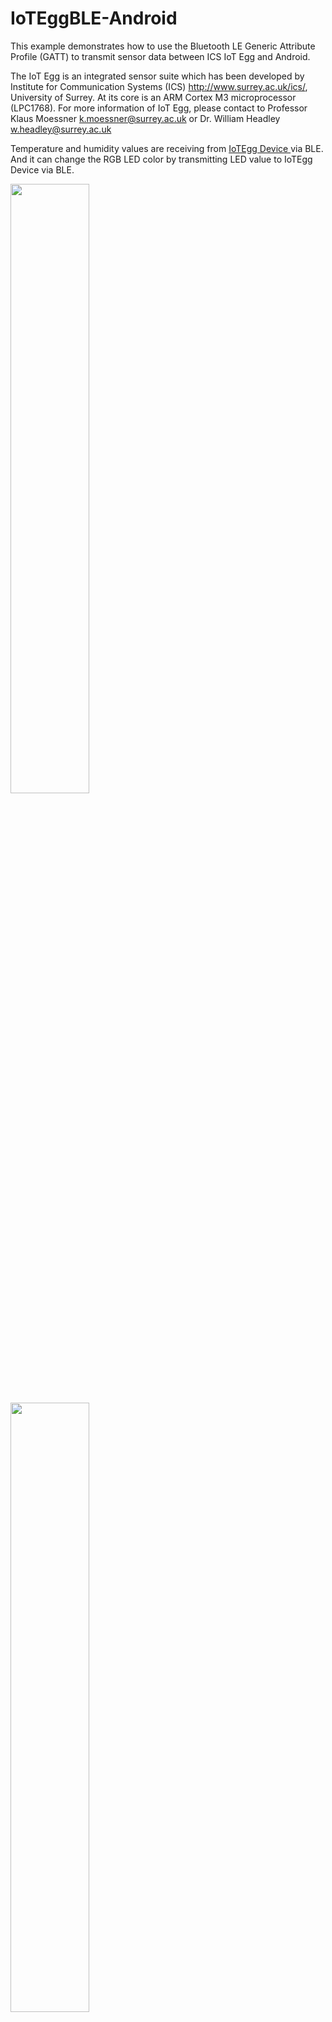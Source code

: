 # IoTEggBLE-Android

This example demonstrates how to use the Bluetooth LE Generic Attribute Profile (GATT) to transmit sensor data between ICS IoT Egg and Android. 

The IoT Egg is an integrated sensor suite which has been developed by Institute for Communication Systems (ICS) http://www.surrey.ac.uk/ics/, University of Surrey. At its core is an ARM Cortex M3 microprocessor (LPC1768). For more information of IoT Egg, please contact to Professor Klaus Moessner <k.moessner@surrey.ac.uk> or Dr. William Headley <w.headley@surrey.ac.uk>

Temperature and humidity values are receiving from <a href="https://github.com/beyondbest/IoTEggBLE-Device" target="blank">IoTEgg Device </a> via BLE. And it can change the RGB LED color by transmitting LED value to IoTEgg Device via BLE.

<p><img src="http://131.227.92.232/iotegg/image/ioteggble_android_scan.png" width="50%" height="50%">
<img src="http://131.227.92.232/iotegg/image/ioteggble_android_main.png" width="50%" height="50%">
</p>
